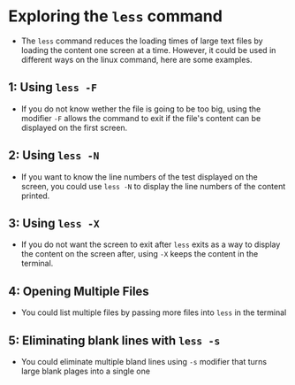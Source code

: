 # Exploring the ```less``` command
- The ```less``` command reduces the loading times of large text files by loading the content one screen at a time. However, it could be used in different ways on the linux command, here are some examples.


## 1: Using ```less -F```
- If you do not know wether the file is going to be too big, using the modifier ```-F``` allows the command to exit if the file's content can be displayed on the first screen.


## 2: Using ```less -N``` 
- If you want to know the line numbers of the test displayed on the screen, you could use ```less -N``` to display the line numbers of the content printed.

## 3: Using ```less -X```
- If you do not want the screen to exit after ```less``` exits as a way to display the content on the screen after, using ```-X``` keeps the content in the terminal.

## 4: Opening Multiple Files
- You could list multiple files by passing more files into ```less``` in the terminal

## 5: Eliminating blank lines with ```less -s```
- You could eliminate multiple bland lines using ```-s``` modifier that turns large blank plages into a single one



